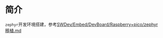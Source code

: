 # 简介

`zephyr`开发环境搭建，参考[SWDev/Embed/DevBoard/Raspberry+pico/zephyr移植.md](../../../SWDev/Embed/DevBoard/Raspberry+pico/zephyr移植.md)